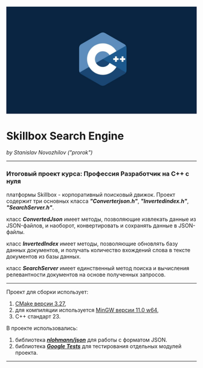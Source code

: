 ![C++.jpg](C++.jpg)
# Skillbox Search Engine
_by Stanislav Novozhilov ("prorok")_
___

### Итоговый проект курса: Профессия Разработчик на C++ с нуля 
платформы Skillbox - корпоративный поисковый движок.
Проект содержит три основных класса ___"Converterjson.h"___, ___"Invertedindex.h"___, ___"SearchServer.h"___.

класс ___ConvertedJson___ имеет методы, позволяющие извлекать данные из JSON-файлов, и наоборот, 
конвертировать и сохранять данные в JSON-файлы.

класс ___InvertedIndex___ имеет методы, позволяющие обновлять базу данных документов, и получать
количество вхождений слова в тексте документов из базы данных.

класс ___SearchServer___ имеет единственный метод поиска и вычисления релевантности документов 
на основе полученных запросов.
___
Проект для сборки использует: 
1. [CMake версии 3.27](https://cmake.org/download/),
2. для компиляции используется 
[MinGW версии 11.0 w64](https://github.com/niXman/mingw-builds-binaries/releases/tag/13.2.0-rt_v11-rev1),
3. С++ стандарт 23.

В проекте использовались:
1. библиотека ___[nlohmann/json](https://github.com/nlohmann/json?ysclid=lrq5qo3vz517308901)___ для работы с форматом JSON.
2. библиотека ___[Google Tests](https://github.com/google/googletest?ysclid=lrq6bc00wy323673298)___ 
для тестирования отдельных модулей проекта. 
___